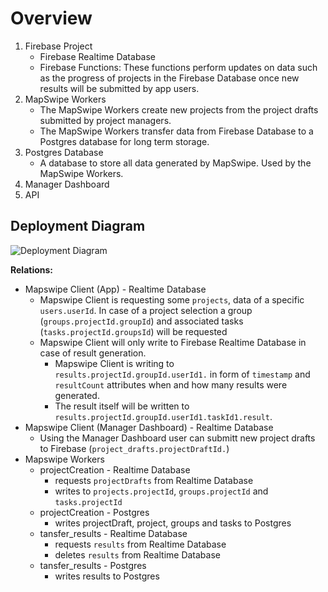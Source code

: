 # Overview

1. Firebase Project
    - Firebase Realtime Database
    - Firebase Functions: These functions perform updates on data such as the progress of projects in the Firebase Database once new results will be submitted by app users.
2. MapSwipe Workers
    - The MapSwipe Workers create new projects from the project drafts submitted by project managers. 
    - The MapSwipe Workers transfer data from Firebase Database to a Postgres database for long term storage.
4. Postgres Database
    -  A database to store all data generated by MapSwipe. Used by the MapSwipe Workers.
3. Manager Dashboard
5. API

## Deployment Diagram

![Deployment Diagram](/_static/img/deployment_diagram.png)

**Relations:**

- Mapswipe Client (App) - Realtime Database
    - Mapswipe Client is requesting some `projects`, data of a specific `users.userId`. In case of a project selection a group (`groups.projectId.groupId`) and associated tasks (`tasks.projectId.groupsId`) will be requested
    - Mapswipe Client will only write to Firebase Realtime Database in case of result generation.
        - Mapswipe Client is writing to `results.projectId.groupId.userId1.` in form of `timestamp` and `resultCount` attributes when and how many results were generated.
        - The result itself will be written to `results.projectId.groupId.userId1.taskId1.result`.
- Mapswipe Client (Manager Dashboard) - Realtime Database
    - Using the Manager Dashboard user can submitt new project drafts to Firebase (`project_drafts.projectDraftId.`)
- Mapswipe Workers
    - projectCreation - Realtime Database
        - requests `projectDrafts` from Realtime Database
        - writes to `projects.projectId`, `groups.projectId` and `tasks.projectId`
    - projectCreation - Postgres
        - writes projectDraft, project, groups and tasks to Postgres
    - tansfer_results - Realtime Database
        - requests `results` from Realtime Database
        - deletes `results` from Realtime Database
    - tansfer_results - Postgres
        - writes results to Postgres
